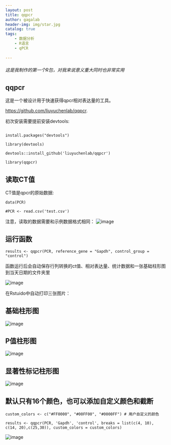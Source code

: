 ```yaml
---
layout: post
title: qqpcr
author: gagalab
header-img: img/star.jpg
catalog: true
tags:
    - 数据分析
    - R语言
    - qPCR
    
---
```


###### 这是我制作的第一个R包，对我来说意义重大同时也非常实用

## qqpcr

这是一个被设计用于快速获得qpcr相对表达量的工具。

<https://github.com/liuyuchenlab/qqpcr>.

初次安装需要提前安装devtools:
```

install.packages("devtools")

library(devtools)

devtools::install_github('liuyuchenlab/qqpcr')

library(qqpcr)
```

## 读取CT值

CT值是qpcr的原始数据:
```
data(PCR)

#PCR <- read.csv('test.csv')
```
注意，读取的数据需要和示例数据格式相同：
![image](https://github.com/user-attachments/assets/ec5099f9-222b-4b62-8bde-469b2b6fff3b)


## 运行函数
```
results <- qqpcr(PCR, reference_gene = "Gapdh", control_group = "control")
```

函数运行后会自动保存行列转换的ct值、相对表达量、统计数据和一张基础柱形图到当天日期的文件夹里

![image](https://github.com/user-attachments/assets/ca55d721-8b91-455d-82ad-6b218037049c)


在Rstuido中自动打印三张图片：

## 基础柱形图

![image](https://github.com/user-attachments/assets/fa4f54b5-10eb-4d66-a580-53a350966c99)


## P值柱形图

![image](https://github.com/user-attachments/assets/847655a7-3edc-4997-8dfb-9249ed2df659)


## 显著性标记柱形图

![image](https://github.com/user-attachments/assets/8fbb7e83-a59c-4211-82a1-a4a91d64940c)


## 默认只有16个颜色，也可以添加自定义颜色和截断

```
custom_colors <- c("#FF0000", "#00FF00", "#0000FF") # 用户自定义的颜色

results <- qqpcr(PCR, 'Gapdh', 'control', breaks = list(c(4, 10), c(14, 20),c(25,30)), custom_colors = custom_colors)
```

![image](https://github.com/user-attachments/assets/83034fcd-90df-4103-bcd3-9c5dc882be6a)


